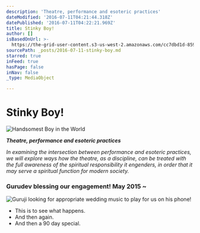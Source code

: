 ```yaml
---
description: 'Theatre, performance and esoteric practices'
dateModified: '2016-07-11T04:21:44.318Z'
datePublished: '2016-07-11T04:22:21.969Z'
title: Stinky Boy!
author: []
isBasedOnUrl: >-
  https://the-grid-user-content.s3-us-west-2.amazonaws.com/cc7dbd1d-859d-4312-8ee7-2b7e9089f6a0.jpg
sourcePath: _posts/2016-07-11-stinky-boy.md
starred: true
inFeed: true
hasPage: false
inNav: false
_type: MediaObject

---
```

# Stinky Boy!
![Handsomest Boy in the World](https://the-grid-user-content.s3-us-west-2.amazonaws.com/e8972df3-be19-439e-ae51-56c8485e273c.jpg)

_**Theatre, performance and esoteric practices**_

_In examining the intersection between performance and esoteric practices, we will explore ways how the theatre, as a discipline, can be treated with the full awareness of the spiritual responsibility it engenders, in order that it may serve a spiritual function for modern society._

### Gurudev blessing our engagement! May 2015 ~
![Guruji looking for appropriate wedding music to play for us on his phone!](https://the-grid-user-content.s3-us-west-2.amazonaws.com/4a50fad6-28a2-4482-b436-b04cc07545d1.jpg)

* This is to see what happens.
* And then again.
* And then a 90 day special.